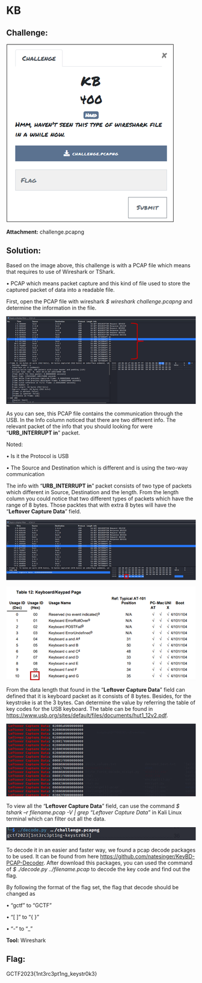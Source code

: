 # KB

## Challenge: 

![desc](desc.png)

**Attachment:** challenge.pcapng

## Solution: 

Based on the image above, this challenge is with a PCAP file which means that requires to use of Wireshark or TShark. 

•	PCAP which means packet capture and this kind of file used to store the captured packet of data into a readable file. 

First, open the PCAP file with wireshark *$ wireshark challenge.pcapng* and determine the information in the file.

![pcapInfo](pcapInfo.png)

As you can see, this PCAP file contains the communication through the USB. In the Info column noticed that there are two different info. The relevant packet of the info that you should looking for were “**URB_INTERRUPT in**” packet. 

Noted:

•	Is it the Protocol is USB

•	The Source and Destination which is different and is using the two-way communication

The info with “**URB_INTERRUPT in**” packet consists of two type of packets which different in Source, Destination and the length. From the length column you could notice that two different types of packets which have the range of 8 bytes. Those packtes that with extra 8 bytes will have the “**Leftover Capture Data**” field.

![leftoverCaptureData](leftoverCaptureData.png)

![keyboardCode](keyboardCode.png)

From the data length that found in the “**Leftover Capture Data**” field can defined that it is keyboard packet as it consists of 8 bytes. Besides, for the keystroke is at the 3 bytes. Can determine the value by referring the table of key codes for the USB keyboard. The table can be found in https://www.usb.org/sites/default/files/documents/hut1_12v2.pdf.  

![viewAllData](viewAllData.png)

To view all the “**Leftover Capture Data**” field, can use the command *$ tshark –r filename.pcap -V | grep “Leftover Capture Data”* in Kali Linux terminal which can filter out all the data. 

![useDecoder](useDecoder.png)

To decode it in an easier and faster way, we found a pcap decode packages to be used. It can be found from here https://github.com/natesinger/KeyBD-PCAP-Decoder. After download this packages, you can used the command of *$ ./decode.py ../filename.pcap* to decode the key code and find out the flag.


By following the format of the flag set, the flag that decode should be changed as

•	“gctf” to “GCTF”

•	“[ ]” to “{ }”

•	“-” to “_”

**Tool:** Wireshark

## Flag:
GCTF2023{1nt3rc3pt1ng_keystr0k3}
